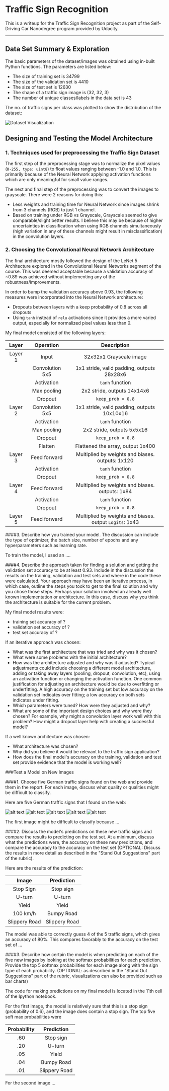 # **Traffic Sign Recognition** 

This is a writeup for the Traffic Sign Recognition project as part of the Self-Driving Car Nanodegree program provided by Udacity.

[//]: # (Image References)

[sign_histogram]: ./hist.png "Dataset Visualization"
[image2]: ./examples/grayscale.jpg "Grayscaling"
[image4]: ./examples/placeholder.png "Traffic Sign 1"
[image5]: ./examples/placeholder.png "Traffic Sign 2"
[image6]: ./examples/placeholder.png "Traffic Sign 3"
[image7]: ./examples/placeholder.png "Traffic Sign 4"
[image8]: ./examples/placeholder.png "Traffic Sign 5"

---

## Data Set Summary & Exploration

The basic parameters of the dataset/images was obtained using in-built Python functions. The parameters are listed below:

* The size of training set is 34799
* The size of the validation set is 4410
* The size of test set is 12630
* The shape of a traffic sign image is (32, 32, 3)
* The number of unique classes/labels in the data set is 43

The no. of traffic signs per class was plotted to show the distribution of the dataset:

![][sign_histogram]

## Designing and Testing the Model Architecture

### 1. Techniques used for preprocessing the Traffic Sign Dataset

The first step of the preprocessing stage was to normalize the pixel values (`0-255, type: uint8`) to float values ranging between -1.0 and 1.0. This is primarily because of the Neural Network applying activation functions which are only meaningful for small value ranges. 

The next and final step of the preprocessing was to convert the images to grayscale. There were 2 reasons for doing this:

- Less weights and training time for Neural Network since images shrink from 3 channels (RGB) to just 1 channel.
- Based on training under RGB vs Grayscale, Grayscale seemed to give comparable/slight better results. I believe this may be because of higher uncertainties in classification when using RGB channels simultaneously (high variation in any of these channels might result in misclassification) in the convolution layers.

### 2. Choosing the Convolutional Neural Network Architecture

The final architecture mostly followed the design of the LeNet 5 Architecture explored in the Convolutional Neural Networks segment of the course. This was deemed acceptable because a validation accuracy of ~0.89 was achieved without implementing any of the robustness/improvements.

In order to bump the validation accuracy above 0.93, the following measures were incorporated into the Neural Network architecture:
- Dropouts between layers with a keep probability of 0.8 across all dropouts
- Using `tanh` instead of `relu` activations since it provides a more varied output, especially for normalized pixel values less than 0.

My final model consisted of the following layers:

| Layer         		| Operation |   Description	        					| 
|:---------------------:|:--------------:|:-------------------------------:| 
| Layer 1 | Input         		| 32x32x1 Grayscale image   							| 
|| Convolution 5x5     	| 1x1 stride, valid padding, outputs 28x28x6 	|
|| Activation					|	`tanh` function											|
|| Max pooling	      	| 2x2 stride,  outputs 14x14x6 				|
|| Dropout	    | `keep_prob = 0.8`      									|
| Layer 2 | Convolution 5x5     	| 1x1 stride, valid padding, outputs 10x10x16 	|
|| Activation					|	`tanh` function											|
|| Max pooling	      	| 2x2 stride,  outputs 5x5x16 				|
|| Dropout	    | `keep_prob = 0.8`      									|
|| Flatten     | Flattened the array, output 1x400 |
| Layer 3 | Feed forward | Multiplied by weights and biases. outputs: 1x120|
|| Activation | `tanh` function |
|| Dropout | `keep_prob = 0.8` |
| Layer 4 | Feed forward | Multiplied by weights and biases. outputs: 1x84|
|| Activation | `tanh` function |
|| Dropout | `keep_prob = 0.8` |
| Layer 5 | Feed forward | Multiplied by weights and biases. output `Logits`: 1x43|

 
####3. Describe how you trained your model. The discussion can include the type of optimizer, the batch size, number of epochs and any hyperparameters such as learning rate.

To train the model, I used an ....

####4. Describe the approach taken for finding a solution and getting the validation set accuracy to be at least 0.93. Include in the discussion the results on the training, validation and test sets and where in the code these were calculated. Your approach may have been an iterative process, in which case, outline the steps you took to get to the final solution and why you chose those steps. Perhaps your solution involved an already well known implementation or architecture. In this case, discuss why you think the architecture is suitable for the current problem.

My final model results were:
* training set accuracy of ?
* validation set accuracy of ? 
* test set accuracy of ?

If an iterative approach was chosen:
* What was the first architecture that was tried and why was it chosen?
* What were some problems with the initial architecture?
* How was the architecture adjusted and why was it adjusted? Typical adjustments could include choosing a different model architecture, adding or taking away layers (pooling, dropout, convolution, etc), using an activation function or changing the activation function. One common justification for adjusting an architecture would be due to overfitting or underfitting. A high accuracy on the training set but low accuracy on the validation set indicates over fitting; a low accuracy on both sets indicates under fitting.
* Which parameters were tuned? How were they adjusted and why?
* What are some of the important design choices and why were they chosen? For example, why might a convolution layer work well with this problem? How might a dropout layer help with creating a successful model?

If a well known architecture was chosen:
* What architecture was chosen?
* Why did you believe it would be relevant to the traffic sign application?
* How does the final model's accuracy on the training, validation and test set provide evidence that the model is working well?
 

###Test a Model on New Images

####1. Choose five German traffic signs found on the web and provide them in the report. For each image, discuss what quality or qualities might be difficult to classify.

Here are five German traffic signs that I found on the web:

![alt text][image4] ![alt text][image5] ![alt text][image6] 
![alt text][image7] ![alt text][image8]

The first image might be difficult to classify because ...

####2. Discuss the model's predictions on these new traffic signs and compare the results to predicting on the test set. At a minimum, discuss what the predictions were, the accuracy on these new predictions, and compare the accuracy to the accuracy on the test set (OPTIONAL: Discuss the results in more detail as described in the "Stand Out Suggestions" part of the rubric).

Here are the results of the prediction:

| Image			        |     Prediction	        					| 
|:---------------------:|:---------------------------------------------:| 
| Stop Sign      		| Stop sign   									| 
| U-turn     			| U-turn 										|
| Yield					| Yield											|
| 100 km/h	      		| Bumpy Road					 				|
| Slippery Road			| Slippery Road      							|


The model was able to correctly guess 4 of the 5 traffic signs, which gives an accuracy of 80%. This compares favorably to the accuracy on the test set of ...

####3. Describe how certain the model is when predicting on each of the five new images by looking at the softmax probabilities for each prediction. Provide the top 5 softmax probabilities for each image along with the sign type of each probability. (OPTIONAL: as described in the "Stand Out Suggestions" part of the rubric, visualizations can also be provided such as bar charts)

The code for making predictions on my final model is located in the 11th cell of the Ipython notebook.

For the first image, the model is relatively sure that this is a stop sign (probability of 0.6), and the image does contain a stop sign. The top five soft max probabilities were

| Probability         	|     Prediction	        					| 
|:---------------------:|:---------------------------------------------:| 
| .60         			| Stop sign   									| 
| .20     				| U-turn 										|
| .05					| Yield											|
| .04	      			| Bumpy Road					 				|
| .01				    | Slippery Road      							|


For the second image ... 




